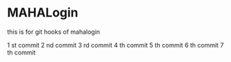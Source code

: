 # MAHALogin
this is for git hooks  of mahalogin

1 st commit
2 nd commit
3 rd commit
4 th commit
5 th commit
6 th commit
7 th commit









